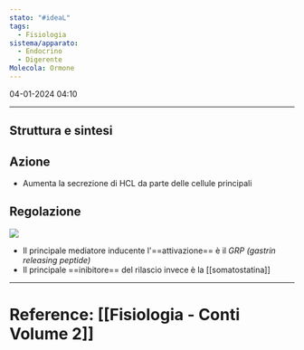 ```yaml
---
stato: "#ideaL"
tags:
  - Fisiologia
sistema/apparato:
  - Endocrino
  - Digerente
Molecola: Ormone
---
```

04-01-2024 04:10

--- 
## Struttura e sintesi
## Azione
- Aumenta la secrezione di HCL da parte delle cellule principali
## Regolazione
![](https://i.imgur.com/o0bPbB4.png)

- Il principale mediatore inducente l'==attivazione== è il *GRP (gastrin releasing peptide)*
- Il principale ==inibitore== del rilascio invece è la [[somatostatina]]














--- 
# Reference: [[Fisiologia  - Conti Volume 2]]